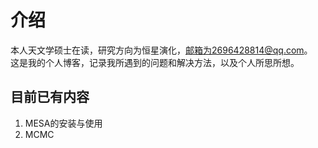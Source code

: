 # 介绍
本人天文学硕士在读，研究方向为恒星演化，邮箱为2696428814@qq.com。<br>
这是我的个人博客，记录我所遇到的问题和解决方法，以及个人所思所想。
## 目前已有内容
1. MESA的安装与使用
2. MCMC